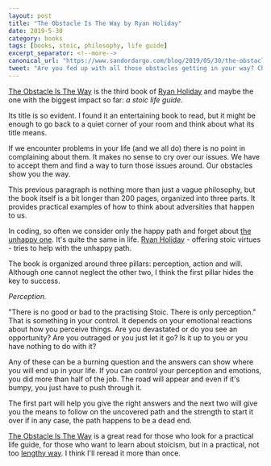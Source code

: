 ```yaml
---
layout: post
title: "The Obstacle Is The Way by Ryan Holiday"
date: 2019-5-30
category: books
tags: [books, stoic, philosophy, life guide]
excerpt_separator: <!--more-->
canonical_url: "https://www.sandordargo.com/blog/2019/05/30/the-obstacle-is-the-way"
tweet: "Are you fed up with all those obstacles getting in your way? Cheer up, they show the way for growth!"
---
```

[The Obstacle Is The Way](https://amzn.to/2tqsDf1) is the third book of [Ryan Holiday](https://ryanholiday.net/) and maybe the one with the biggest impact so far: _a stoic life guide_.
<!--more-->

Its title is so evident. I found it an entertaining book to read, but it might be enough to go back to a quiet corner of your room and think about what its title means.

If we encounter problems in your life (and we all do) there is no point in complaining about them. It makes no sense to cry over our issues. We have to accept them and find a way to turn those issues around. Our obstacles show you the way.

This previous paragraph is nothing more than just a vague philosophy, but the book itself is a bit longer than 200 pages, organized into three parts. It provides practical examples of how to think about adversities that happen to us. 

In coding, so often we consider only the happy path and forget about [the unhappy one](http://sandordargo.com/blog/2017/09/27/railway_oriented_programming). It's quite the same in life. [Ryan Holiday](https://ryanholiday.net/) - offering stoic virtues - tries to help with the unhappy path.

The book is organized around three pillars: perception, action and will. Although one cannot neglect the other two, I think the first pillar hides the key to success. 

_Perception._

"There is no good or bad to the practising Stoic. There is only perception." That is something in your control. It depends on your emotional reactions about how you perceive things. Are you devastated or do you see an opportunity? Are you outraged or you just let it go? Is it up to you or you have nothing to do with it?

Any of these can be a burning question and the answers can show where you will end up in your life. If you can control your perception and emotions, you did more than half of the job. The road will appear and even if it's bumpy, you just have to push through it.

The first part will help you give the right answers and the next two will give you the means to follow on the uncovered path and the strength to start it over if in any case, the path happens to be a dead end.

[The Obstacle Is The Way](https://amzn.to/2tqsDf1) is a great read for those who look for a practical life guide, for those who want to learn about stoicism, but in a practical, not too [lengthy way](http://sandordargo.com/blog/2019/05/08/romes-last-citizen). I think I'll reread it more than once.